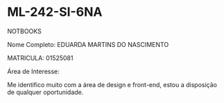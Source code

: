 # ML-242-SI-6NA
NOTBOOKS

Nome Completo: EDUARDA MARTINS DO NASCIMENTO

MATRICULA: 01525081

Área de Interesse:

Me identifico muito com a área de design e front-end, estou a disposição de qualquer oportunidade. 

